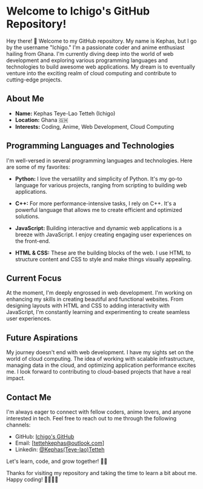 # Welcome to Ichigo's GitHub Repository!

Hey there! 👋 Welcome to my GitHub repository. My name is Kephas, but I go by the username "Ichigo." I'm a passionate coder and anime enthusiast hailing from Ghana. 
I'm currently diving deep into the world of web development and exploring various programming languages and technologies to build awesome web applications. 
My dream is to eventually venture into the exciting realm of cloud computing and contribute to cutting-edge projects.

## About Me

- **Name:** Kephas Teye-Lao Tetteh (Ichigo)
- **Location:** Ghana 🇬🇭
- **Interests:** Coding, Anime, Web Development, Cloud Computing

## Programming Languages and Technologies

I'm well-versed in several programming languages and technologies. Here are some of my favorites:

- **Python:** I love the versatility and simplicity of Python. It's my go-to language for various projects, ranging from scripting to building web applications.

- **C++:** For more performance-intensive tasks, I rely on C++. It's a powerful language that allows me to create efficient and optimized solutions.

- **JavaScript:** Building interactive and dynamic web applications is a breeze with JavaScript. I enjoy creating engaging user experiences on the front-end.

- **HTML & CSS:** These are the building blocks of the web. I use HTML to structure content and CSS to style and make things visually appealing.

## Current Focus

At the moment, I'm deeply engrossed in web development. I'm working on enhancing my skills in creating beautiful and functional websites. 
From designing layouts with HTML and CSS to adding interactivity with JavaScript, I'm constantly learning and experimenting to create seamless user experiences.

## Future Aspirations

My journey doesn't end with web development. I have my sights set on the world of cloud computing. 
The idea of working with scalable infrastructure, managing data in the cloud, and optimizing application performance excites me. 
I look forward to contributing to cloud-based projects that have a real impact.

## Contact Me

I'm always eager to connect with fellow coders, anime lovers, and anyone interested in tech. Feel free to reach out to me through the following channels:

- GitHub: [Ichigo's GitHub](https://github.com/ichigo-k)
- Email: [tettehkephas@outlook.com]
- Linkedin: [@Kephas(Teye-lao)Tetteh](https://www.linkedin.com/in/kephas-tetteh-617631267/)

Let's learn, code, and grow together! 🚀🌟

Thanks for visiting my repository and taking the time to learn a bit about me. Happy coding! 👩‍💻👨‍💻
